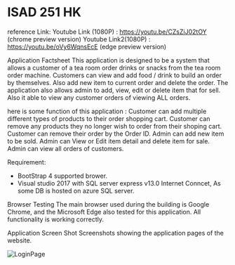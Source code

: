 # ISAD 251 HK
reference Link:
Youtube Link (1080P) :  https://youtu.be/CZsZiJ02tOY  (chrome preview version)
Youtube Link2(1080P) :  https://youtu.be/oVy6WqnsEcE (edge preview version)

Application Factsheet
This application is designed to be a system that allows a customer of a tea room order drinks or snacks from the tea room order machine. Customers can view and add food / drink to build an order by themselves. Also add new item to current order and delete the order.
The application also allows admin to add, view, edit or delete item that for sell. Also it able to view any customer orders of viewing ALL orders. 

here is some function of this application : 
Customer can add multiple different types of products to their order shopping cart.
Customer can remove any products they no longer wish to order from their shoping cart.
Customer can remove their order by the Order ID.
Admin can add new item to be sold.
Admin can View or Edit item detail and delete item for sale.
Admin can view all orders of customers.

Requirement:
- BootStrap 4 supported brower. 
- Visual studio 2017 with SQL server express v13.0
Internet Conncet, As some DB is hosted on azure SQL server.

Browser Testing
The main browser used during the building is Google Chrome, and the Microsoft Edge also tested for this application. All functionality is working correctly.

Application Screen Shot
Screenshots showing the application pages of the website.

![LoginPage](https://drive.google.com/file/d/1QQCdfYhr-HjAYn8hWJ7PgVlUSmLOYN8l/preview)


